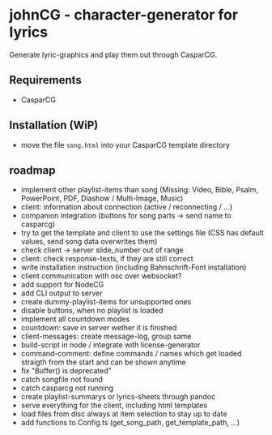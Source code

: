 # johnCG - character-generator for lyrics
Generate lyric-graphics and play them out through CasparCG.

## Requirements
- CasparCG

## Installation (WiP)
- move the file `song.html` into your CasparCG template directory

## roadmap
- implement other playlist-items than song (Missing: Video, Bible, Psalm, PowerPoint, PDF, Diashow / Multi-Image, Music)
- client: information about connection (active / reconnecting / ...)
- companion integration (buttons for song parts -> send name to casparcg)
- try to get the template and client to use the settings file (CSS has default values, send song data overwrites them)
- check client -> server slide_number out of range
- client: check response-texts, if they are still correct
- write installation instruction (including Bahnschrift-Font installation)
- client communication with osc over websocket?
- add support for NodeCG
- add CLI output to server
- create dummy-playlist-items for unsupported ones
- disable buttons, when no playlist is loaded
- implement all countdown modes
- countdown: save in server wether it is finished
- client-messages: create message-log, group same
- build-script in node / integrate with license-generator
- command-comment: define commands / names which get loaded straigth from the start and can be shown anytime
- fix "Buffer() is deprecated"
- catch songfile not found
- catch casparcg not running
- create playlist-summarys or lyrics-sheets through pandoc
- serve everything for the client, including html templates
- load files from disc always at item selection to stay up to date
- add functions to Config.ts (get_song_path, get_template_path, ...)